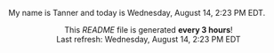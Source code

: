 My name is Tanner and today is Wednesday, August 14, 2:23 PM EDT.

<p align="center">This <i>README</i> file is generated <b>every 3 hours</b>!</br>Last refresh: Wednesday, August 14, 2:23 PM EDT<br /></p>
